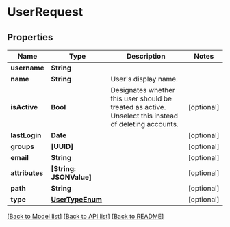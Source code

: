 # UserRequest

## Properties
Name | Type | Description | Notes
------------ | ------------- | ------------- | -------------
**username** | **String** |  | 
**name** | **String** | User&#39;s display name. | 
**isActive** | **Bool** | Designates whether this user should be treated as active. Unselect this instead of deleting accounts. | [optional] 
**lastLogin** | **Date** |  | [optional] 
**groups** | **[UUID]** |  | [optional] 
**email** | **String** |  | [optional] 
**attributes** | **[String: JSONValue]** |  | [optional] 
**path** | **String** |  | [optional] 
**type** | [**UserTypeEnum**](UserTypeEnum.md) |  | [optional] 

[[Back to Model list]](../README.md#documentation-for-models) [[Back to API list]](../README.md#documentation-for-api-endpoints) [[Back to README]](../README.md)


